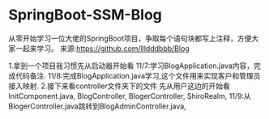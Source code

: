 # SpringBoot-SSM-Blog
从零开始学习一位大佬的SpringBoot项目，争取每个语句块都写上注释，方便大家一起来学习。
来源:https://github.com/llldddbbb/Blog

1.拿到一个项目我习惯先从启动器开始看
    11/7:学习BlogApplication.java内容，完成代码备注.
    11/8:完成BlogApplication.java学习,这个文件用来实现客户和管理员接入映射.
2.接下来看controller文件夹下的文件
    先从用户这边的开始看
        InitComponent.java,
        BlogController,
        BlogerController,
        ShiroRealm,
        11/9:从BlogerController.java跳转到BlogAdminController.java,